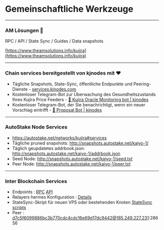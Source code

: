 # Gemeinschaftliche Werkzeuge

***

### AM Lösungen 🐋

RPC / API / State Sync / Guides / Data snapshots

[https://www.theamsolutions.info/kujira](https://www.theamsolutions.info/kujira)

***

### Chain services bereitgestellt von kjnodes mit ♥️

* Tägliche Snapshots, State-Sync, öffentliche Endpunkte und Peering-Dienste - [services.kjnodes.com](https://services.kjnodes.com/home/mainnet/kujira)
* Kostenloser Telegram-Bot zur Überwachung des Gesundheitszustands Ihres Kujira Price Feeders - [🤖 Kujira Oracle Monitoring bot | kjnodes](https://t.me/kjnodes\_oracle\_bot)
* Kostenloser Telegram-Bot, der Sie benachrichtigt, wenn ein neuer Vorschlag eintrifft - [🤖 Proposal Bot | kjnodes](https://t.me/kjnodes\_proposal\_bot)

***

### AutoStake Node Services

* https://autostake.net/networks/kujira#services
* Tägliche pruned snapshots: http://snapshots.autostake.net/kaiyo-1/
* Täglich geupdatetes addrbook.json: http://snapshots.autostake.net/kaiyo-1/addrbook.json
* Seed Node: http://snapshots.autostake.net/kaiyo-1/seed.txt
* Peer Node: http://snapshots.autostake.net/kaiyo-1/peer.txt

***

### Inter Blockchain Services

* Endpoints : [RPC](https://kujira-rpc.ibs.team/) [API](https://kujira-api.ibs.team/) 
* Relayers hermes Konfiguration : [Details](https://github.com/Inter-Blockchain-Service/Relayers)
* StateSync-Skript für neuen VPS oder bestehenden Knoten [StateSync scripts](https://github.com/Inter-Blockchain-Service/Cosmos-StateSync/tree/main/Kujira)
* Peer : d7c5f6099886bc3b770cdc4cdc16e69d17dc9442@185.249.227.231:28656
